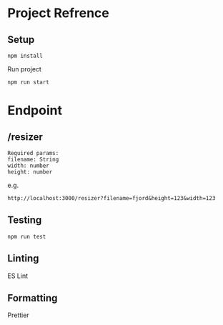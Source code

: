 # Project Refrence

## Setup

```
npm install
```

Run project
```
npm run start
```


# Endpoint

## /resizer
```
Required params:
filename: String
width: number
height: number
```
e.g.
```
http://localhost:3000/resizer?filename=fjord&height=123&width=123
```

## Testing 
```
npm run test
```
## Linting
ES Lint

## Formatting 
Prettier


